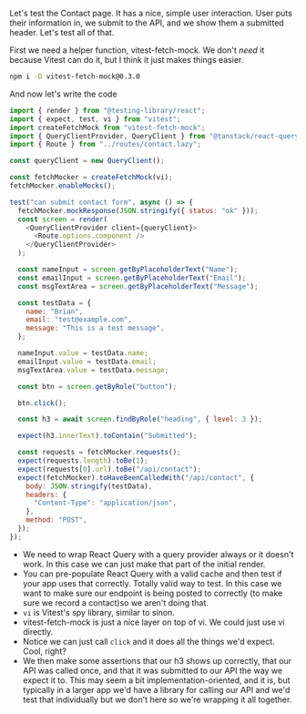 Let's test the Contact page. It has a nice, simple user interaction. User puts their information in, we submit to the API, and we show them a submitted header. Let's test all of that.

First we need a helper function, vitest-fetch-mock. We don't _need_ it because Vitest can do it, but I think it just makes things easier.

```bash
npm i -D vitest-fetch-mock@0.3.0
```

And now let's write the code

```javascript
import { render } from "@testing-library/react";
import { expect, test, vi } from "vitest";
import createFetchMock from "vitest-fetch-mock";
import { QueryClientProvider, QueryClient } from "@tanstack/react-query";
import { Route } from "../routes/contact.lazy";

const queryClient = new QueryClient();

const fetchMocker = createFetchMock(vi);
fetchMocker.enableMocks();

test("can submit contact form", async () => {
  fetchMocker.mockResponse(JSON.stringify({ status: "ok" }));
  const screen = render(
    <QueryClientProvider client={queryClient}>
      <Route.options.component />
    </QueryClientProvider>
  );

  const nameInput = screen.getByPlaceholderText("Name");
  const emailInput = screen.getByPlaceholderText("Email");
  const msgTextArea = screen.getByPlaceholderText("Message");

  const testData = {
    name: "Brian",
    email: "test@example.com",
    message: "This is a test message",
  };

  nameInput.value = testData.name;
  emailInput.value = testData.email;
  msgTextArea.value = testData.message;

  const btn = screen.getByRole("button");

  btn.click();

  const h3 = await screen.findByRole("heading", { level: 3 });

  expect(h3.innerText).toContain("Submitted");

  const requests = fetchMocker.requests();
  expect(requests.length).toBe(1);
  expect(requests[0].url).toBe("/api/contact");
  expect(fetchMocker).toHaveBeenCalledWith("/api/contact", {
    body: JSON.stringify(testData),
    headers: {
      "Content-Type": "application/json",
    },
    method: "POST",
  });
});
```

- We need to wrap React Query with a query provider always or it doesn't work. In this case we can just make that part of the initial render.
- You can pre-populate React Query with a valid cache and then test if your app uses that correctly. Totally valid way to test. In this case we want to make sure our endpoint is being posted to correctly (to make sure we record a contact)so we aren't doing that.
- `vi` is Vitest's spy library, similar to sinon.
- vitest-fetch-mock is just a nice layer on top of vi. We could just use vi directly.
- Notice we can just call `click` and it does all the things we'd expect. Cool, right?
- We then make some assertions that our h3 shows up correctly, that our API was called once, and that it was submitted to our API the way we expect it to. This may seem a bit implementation-oriented, and it is, but typically in a larger app we'd have a library for calling our API and we'd test that individually but we don't here so we're wrapping it all together.
